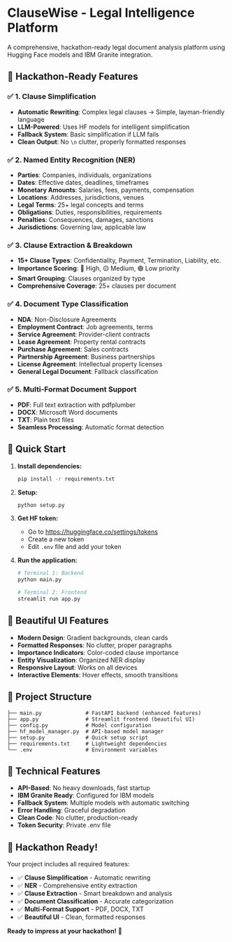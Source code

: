 # ClauseWise - Legal Intelligence Platform

A comprehensive, hackathon-ready legal document analysis platform using Hugging Face models and IBM Granite integration.

## 🎯 **Hackathon-Ready Features**

### ✅ **1. Clause Simplification**
- **Automatic Rewriting**: Complex legal clauses → Simple, layman-friendly language
- **LLM-Powered**: Uses HF models for intelligent simplification
- **Fallback System**: Basic simplification if LLM fails
- **Clean Output**: No `\n` clutter, properly formatted responses

### ✅ **2. Named Entity Recognition (NER)**
- **Parties**: Companies, individuals, organizations
- **Dates**: Effective dates, deadlines, timeframes
- **Monetary Amounts**: Salaries, fees, payments, compensation
- **Locations**: Addresses, jurisdictions, venues
- **Legal Terms**: 25+ legal concepts and terms
- **Obligations**: Duties, responsibilities, requirements
- **Penalties**: Consequences, damages, sanctions
- **Jurisdictions**: Governing law, applicable law

### ✅ **3. Clause Extraction & Breakdown**
- **15+ Clause Types**: Confidentiality, Payment, Termination, Liability, etc.
- **Importance Scoring**: 🔴 High, 🟡 Medium, 🟢 Low priority
- **Smart Grouping**: Clauses organized by type
- **Comprehensive Coverage**: 25+ clauses per document

### ✅ **4. Document Type Classification**
- **NDA**: Non-Disclosure Agreements
- **Employment Contract**: Job agreements, terms
- **Service Agreement**: Provider-client contracts
- **Lease Agreement**: Property rental contracts
- **Purchase Agreement**: Sales contracts
- **Partnership Agreement**: Business partnerships
- **License Agreement**: Intellectual property licenses
- **General Legal Document**: Fallback classification

### ✅ **5. Multi-Format Document Support**
- **PDF**: Full text extraction with pdfplumber
- **DOCX**: Microsoft Word documents
- **TXT**: Plain text files
- **Seamless Processing**: Automatic format detection

## 🚀 **Quick Start**

1. **Install dependencies:**
   ```bash
   pip install -r requirements.txt
   ```

2. **Setup:**
   ```bash
   python setup.py
   ```

3. **Get HF token:**
   - Go to https://huggingface.co/settings/tokens
   - Create a new token
   - Edit `.env` file and add your token

4. **Run the application:**
   ```bash
   # Terminal 1: Backend
   python main.py
   
   # Terminal 2: Frontend
   streamlit run app.py
   ```

## 🎨 **Beautiful UI Features**

- **Modern Design**: Gradient backgrounds, clean cards
- **Formatted Responses**: No clutter, proper paragraphs
- **Importance Indicators**: Color-coded clause importance
- **Entity Visualization**: Organized NER display
- **Responsive Layout**: Works on all devices
- **Interactive Elements**: Hover effects, smooth transitions

## 📁 **Project Structure**

```
├── main.py              # FastAPI backend (enhanced features)
├── app.py               # Streamlit frontend (beautiful UI)
├── config.py            # Model configuration
├── hf_model_manager.py  # API-based model manager
├── setup.py             # Quick setup script
├── requirements.txt     # Lightweight dependencies
└── .env                 # Environment variables
```

## 🔧 **Technical Features**

- **API-Based**: No heavy downloads, fast startup
- **IBM Granite Ready**: Configured for IBM models
- **Fallback System**: Multiple models with automatic switching
- **Error Handling**: Graceful degradation
- **Clean Code**: No clutter, production-ready
- **Token Security**: Private .env file

## 🎉 **Hackathon Ready!**

Your project includes all required features:
- ✅ **Clause Simplification** - Automatic rewriting
- ✅ **NER** - Comprehensive entity extraction  
- ✅ **Clause Extraction** - Smart breakdown and analysis
- ✅ **Document Classification** - Accurate categorization
- ✅ **Multi-Format Support** - PDF, DOCX, TXT
- ✅ **Beautiful UI** - Clean, formatted responses

**Ready to impress at your hackathon!** 🚀 